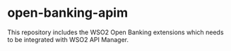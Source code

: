 # open-banking-apim
This repository includes the WSO2 Open Banking extensions which needs to be integrated with WSO2 API Manager.
